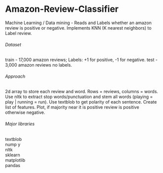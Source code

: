 # Amazon-Review-Classifier
Machine Learning / Data mining - Reads and Labels whether an amazon review is positive or negative. Implements KNN (K nearest neighbors)
to Label review.

###### Dataset <br />
train - 17,000 amazon reviews; Labels: +1 for positive, -1 for negative. 
test - 3,000 amazon reviews no labels.

###### Approach <br />
2d array to store each review and word. Rows = reviews, columns = words. Use nltk to extract stop words/punctuation and
stem all words (playing = play | running = run). Use textblob to get polarity of each sentence. Create list of features. Plot, 
if majority near it is positive review is positive otherwise negative.

###### Major libraries <br />
textblob <br />
nump y<br />
nltk <br />
sklearn <br />
matplotlib <br />
pandas <br />
